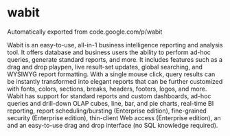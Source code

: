 # wabit
Automatically exported from code.google.com/p/wabit

Wabit is an easy-to-use, all-in-1 business intelligence reporting and analysis tool. It offers database and business users the ability to perform ad-hoc queries, generate standard reports, and more. It includes features such as a drag and drop playpen, live result-set updates, global searching, and WYSIWYG report formatting. With a single mouse click, query results can be instantly transformed into elegant reports that can be further customized with fonts, colors, sections, breaks, headers, footers, logos, and more. Wabit has support for standard reports and custom dashboards, ad-hoc queries and drill-down OLAP cubes, line, bar, and pie charts, real-time BI reporting, report scheduling/bursting (Enterprise edition), fine-grained security (Enterprise edition), thin-client Web access (Enterprise edition), an and an easy-to-use drag and drop interface (no SQL knowledge required).
